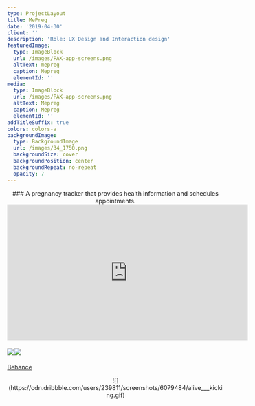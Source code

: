 ```yaml
---
type: ProjectLayout
title: MePreg
date: '2019-04-30'
client: ''
description: 'Role: UX Design and Interaction design'
featuredImage:
  type: ImageBlock
  url: /images/PAK-app-screens.png
  altText: mepreg
  caption: Mepreg
  elementId: ''
media:
  type: ImageBlock
  url: /images/PAK-app-screens.png
  altText: Mepreg
  caption: Mepreg
  elementId: ''
addTitleSuffix: true
colors: colors-a
backgroundImage:
  type: BackgroundImage
  url: /images/34_1750.png
  backgroundSize: cover
  backgroundPosition: center
  backgroundRepeat: no-repeat
  opacity: 7
---
```

<div style="text-align: center">### A pregnancy tracker that provides health information and schedules appointments.</div>

<div style="text-align: center"><iframe width="560" height="315" src="https://www.youtube.com/embed/jti5TbfBFSI?si=CNgH-5kuTWcOf8Ky" title="YouTube video player" frameborder="0" allow="accelerometer; autoplay; clipboard-write; encrypted-media; gyroscope; picture-in-picture; web-share" referrerpolicy="strict-origin-when-cross-origin" allowfullscreen=""></iframe></div>

#### ![](https://mir-s3-cdn-cf.behance.net/project_modules/1400/80118375327263.5c54272458e5d.gif)![](https://cdn.dribbble.com/userupload/24327610/file/original-e55169500f23f23e835c389c427fe645.jpg?resize=1504x1128\&vertical=center)

[Behance](https://www.behance.net/gallery/75327263/Me-Preg)

<div style="text-align: center">![](https://cdn.dribbble.com/users/239811/screenshots/6079484/alive___kicking.gif)</div>

